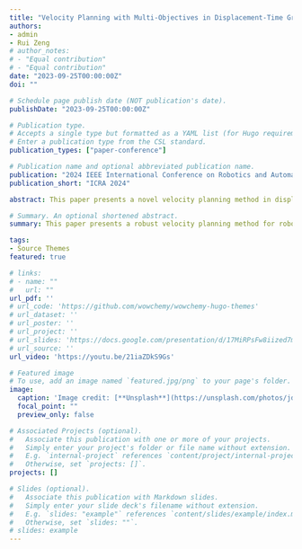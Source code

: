```yaml
---
title: "Velocity Planning with Multi-Objectives in Displacement-Time Graphs Using Deep Reinforcement Learning"
authors:
- admin
- Rui Zeng
# author_notes:
# - "Equal contribution"
# - "Equal contribution"
date: "2023-09-25T00:00:00Z"
doi: ""

# Schedule page publish date (NOT publication's date).
publishDate: "2023-09-25T00:00:00Z"

# Publication type.
# Accepts a single type but formatted as a YAML list (for Hugo requirements).
# Enter a publication type from the CSL standard.
publication_types: ["paper-conference"]

# Publication name and optional abbreviated publication name.
publication: "2024 IEEE International Conference on Robotics and Automation (Under Review)"
publication_short: "ICRA 2024"

abstract: This paper presents a novel velocity planning method in displacement-time graphs with multiple constraints and optimization goals using deep reinforcement learning. The method formulates the velocity planning problem as a reinforcement learning task with state representation including time, position, velocity, acceleration, and distances to each obstacle triangle representative. The action space is discretized within allowable accelerations, and the kinematics ensure velocity constraints during state transitions. The advantage of this method lies in its independence from scene-specific tuning, and exhibiting robustness in various complex scenarios. Comparative analysis demonstrates a 100% success rate, along with superior computational efficiency when contrasted with the baseline approach, while also exhibiting better comfort performance. It offers a valuable alternative for velocity planning in robotics and autonomous vehicles, showcasing deep reinforcement learning's potential in practical robotics applications.

# Summary. An optional shortened abstract.
summary: This paper presents a robust velocity planning method for robotics and autonomous vehicles using deep reinforcement learning, offering scene-independent, efficient, and comfortable performance.

tags:
- Source Themes
featured: true

# links:
# - name: ""
#   url: ""
url_pdf: ''
# url_code: 'https://github.com/wowchemy/wowchemy-hugo-themes'
# url_dataset: ''
# url_poster: ''
# url_project: ''
# url_slides: 'https://docs.google.com/presentation/d/17MiRPsFw8iized7m4K3Ad8J7KvCzSgLO/edit?usp=sharing&ouid=109493805994328969677&rtpof=true&sd=true'
# url_source: ''
url_video: 'https://youtu.be/21iaZDkS9Gs'

# Featured image
# To use, add an image named `featured.jpg/png` to your page's folder. 
image:
  caption: 'Image credit: [**Unsplash**](https://unsplash.com/photos/jdD8gXaTZsc)'
  focal_point: ""
  preview_only: false

# Associated Projects (optional).
#   Associate this publication with one or more of your projects.
#   Simply enter your project's folder or file name without extension.
#   E.g. `internal-project` references `content/project/internal-project/index.md`.
#   Otherwise, set `projects: []`.
projects: []

# Slides (optional).
#   Associate this publication with Markdown slides.
#   Simply enter your slide deck's filename without extension.
#   E.g. `slides: "example"` references `content/slides/example/index.md`.
#   Otherwise, set `slides: ""`.
# slides: example
---
```




